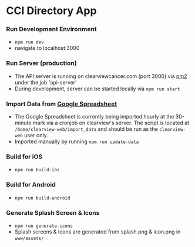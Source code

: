 # CCI Directory App

### Run Development Environment
- `npm run dev`
- navigate to localhost:3000

### Run Server (production)
- The API server is running on clearviewcancer.com (port 3000) via [pm2](http://pm2.keymetrics.io/) under the job 'api-server'
- During development, server can be started locally via `npm run start`

### Import Data from [Google Spreadsheet](https://docs.google.com/spreadsheets/d/1kZQbsrzJqKgtie-a5cXGWdO5_c7pjEYrMkw_OizUyac/edit?usp=sharing)
- The Google Spreadsheet is currently being imported hourly at the 30-minute mark via a cronjob on clearview's server. The script is located at `/home/clearview-web/import_data` and should be run as the `clearview-web` user only.
- Imported manually by running `npm run update-data`

### Build for iOS
- `npm run build-ios`

### Build for Android
- `npm run build-android`

### Generate Splash Screen & Icons
- `npm run generate-icons`
- Splash screens & Icons are generated from splash.png & icon.png in `www/assets/`
